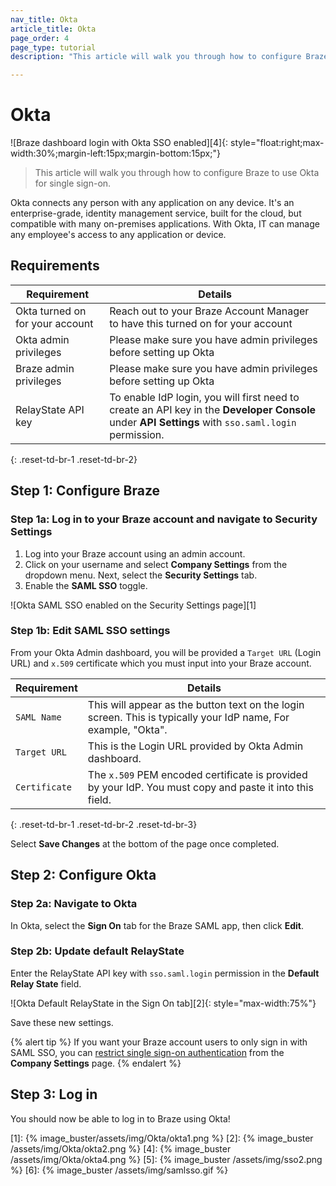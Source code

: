 ```yaml
---
nav_title: Okta
article_title: Okta
page_order: 4
page_type: tutorial
description: "This article will walk you through how to configure Braze to use Okta for single sign-on." 

---
```


# Okta 

![Braze dashboard login with Okta SSO enabled][4]{: style="float:right;max-width:30%;margin-left:15px;margin-bottom:15px;"}

> This article will walk you through how to configure Braze to use Okta for single sign-on.

Okta connects any person with any application on any device. It's an enterprise-grade, identity management service, built for the cloud, but compatible with many on-premises applications. With Okta, IT can manage any employee's access to any application or device.
<br>

## Requirements

| Requirement | Details |
| ----------- | ------- |
| Okta turned on for your account | Reach out to your Braze Account Manager to have this turned on for your account |
| Okta admin privileges | Please make sure you have admin privileges before setting up Okta |
| Braze admin privileges | Please make sure you have admin privileges before setting up Okta |
| RelayState API key | To enable IdP login, you will first need to create an API key in the **Developer Console** under **API Settings** with `sso.saml.login` permission. |
{: .reset-td-br-1 .reset-td-br-2}

## Step 1: Configure Braze

### Step 1a: Log in to your Braze account and navigate to Security Settings

1. Log into your Braze account using an admin account.
2. Click on your username and select **Company Settings** from the dropdown menu. Next, select the **Security Settings** tab. 
3. Enable the **SAML SSO** toggle.

![Okta SAML SSO enabled on the Security Settings page][1]

### Step 1b: Edit SAML SSO settings

From your Okta Admin dashboard, you will be provided a `Target URL` (Login URL) and `x.509` certificate which you must input into your Braze account.

| Requirement | Details |
|---|---|
| `SAML Name` | This will appear as the button text on the login screen. This is typically your IdP name, For example, "Okta". |
| `Target URL` | This is the Login URL provided by Okta Admin dashboard.|
| `Certificate` | The `x.509` PEM encoded certificate is provided by your IdP. You must copy and paste it into this field. |
{: .reset-td-br-1 .reset-td-br-2 .reset-td-br-3}

Select **Save Changes** at the bottom of the page once completed.

## Step 2: Configure Okta

### Step 2a: Navigate to Okta

In Okta, select the **Sign On** tab for the Braze SAML app, then click **Edit**.

### Step 2b: Update default RelayState

Enter the RelayState API key with `sso.saml.login` permission in the **Default Relay State** field.

![Okta Default RelayState in the Sign On tab][2]{: style="max-width:75%"}

Save these new settings.

{% alert tip %}
If you want your Braze account users to only sign in with SAML SSO, you can [restrict single sign-on authentication]({{site.baseurl}}/user_guide/administrative/access_braze/single_sign_on/set_up/#restriction) from the **Company Settings** page.
{% endalert %}

## Step 3: Log in

You should now be able to log in to Braze using Okta!


[1]: {% image_buster/assets/img/Okta/okta1.png %}
[2]: {% image_buster /assets/img/Okta/okta2.png %}
[4]: {% image_buster /assets/img/Okta/okta4.png %}
[5]: {% image_buster /assets/img/sso2.png %}
[6]: {% image_buster /assets/img/samlsso.gif %}